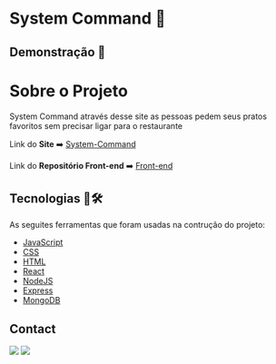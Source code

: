 <h1>System Command 🍔</h1>
<h2>Demonstração 🎥</h2>
<h1>Sobre o Projeto</h1>
<p>System Command através desse site as pessoas pedem seus pratos favoritos sem precisar ligar para o restaurante</p>
<p>Link do <b>Site</b> ➡️ <a href="https://system-command.netlify.app/">System-Command</a></p>
<p>Link do <b>Repositório Front-end</b> ➡️ <a href="https://github.com/edgarvazevedo/system-command-front">Front-end</a></p>


<h2> Tecnologias 🚀🛠️ </h2>

As seguites ferramentas que foram usadas na contrução do projeto:
  - [JavaScript](https://pt.wikipedia.org/wiki/JavaScript)
  - [CSS](https://pt.wikipedia.org/wiki/Cascading_Style_Sheets)
  - [HTML](https://developer.mozilla.org/pt-BR/docs/Web/HTML)
  - [React](https://pt-br.reactjs.org/)
  - [NodeJS](https://nodejs.org/en/)
  - [Express](https://expressjs.com/pt-br/)
  - [MongoDB](https://www.mongodb.com/cloud/atlas/lp/try2?utm_source=google&utm_campaign=gs_americas_brazil_search_core_brand_atlas_desktop&utm_term=mongodb&utm_medium=cpc_paid_search&utm_ad=e&utm_ad_campaign_id=12212624308&adgroup=115749706023&gclid=CjwKCAiAl-6PBhBCEiwAc2GOVMZtjawakjJeTAVTxaj224caxrUE-WNlv2TwwXDTuJAJ4WRyNSjaSxoClIMQAvD_BwE)

<h2> Contact </h2>
  
  <a href="https://www.linkedin.com/in/elizeusantoss/" target="_blank"><img src="https://img.shields.io/badge/LinkedIn-0077B5?style=for-the-badge&logo=linkedin&logoColor=white" target="_blank"></a>
  <a href="mailto:elyzeu.tec@gmail.com" target="_blank"><img src="https://img.shields.io/badge/Gmail-D14836?style=for-the-badge&logo=gmail&logoColor=white"></a>
